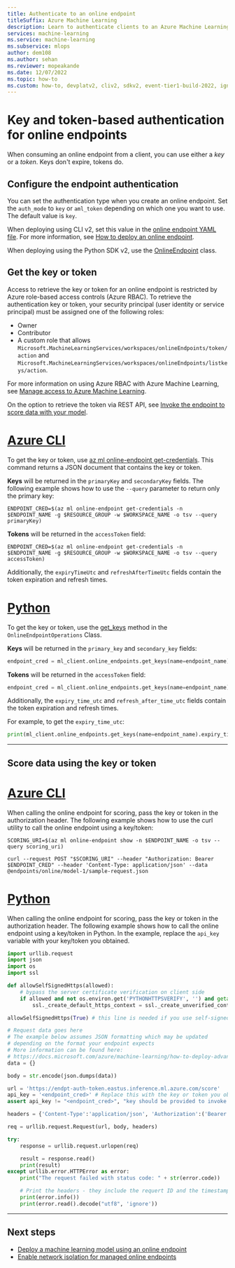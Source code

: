```yaml
---
title: Authenticate to an online endpoint
titleSuffix: Azure Machine Learning
description: Learn to authenticate clients to an Azure Machine Learning online endpoint
services: machine-learning
ms.service: machine-learning
ms.subservice: mlops
author: dem108
ms.author: sehan
ms.reviewer: mopeakande
ms.date: 12/07/2022
ms.topic: how-to
ms.custom: how-to, devplatv2, cliv2, sdkv2, event-tier1-build-2022, ignite-2022
---
```


# Key and token-based authentication for online endpoints

When consuming an online endpoint from a client, you can use either a _key_ or a _token_. Keys don't expire, tokens do.

## Configure the endpoint authentication

You can set the authentication type when you create an online endpoint. Set the `auth_mode` to `key` or `aml_token` depending on which one you want to use. The default value is `key`.

When deploying using CLI v2, set this value in the [online endpoint YAML file](reference-yaml-endpoint-online.md). For more information, see [How to deploy an online endpoint](how-to-deploy-online-endpoints.md).

When deploying using the Python SDK v2, use the [OnlineEndpoint](/python/api/azure-ai-ml/azure.ai.ml.entities.onlineendpoint) class.

## Get the key or token

Access to retrieve the key or token for an online endpoint is restricted by Azure role-based access controls (Azure RBAC). To retrieve the authentication key or token, your security principal (user identity or service principal) must be assigned one of the following roles:

* Owner
* Contributor
* A custom role that allows `Microsoft.MachineLearningServices/workspaces/onlineEndpoints/token/action` and `Microsoft.MachineLearningServices/workspaces/onlineEndpoints/listkeys/action`.

For more information on using Azure RBAC with Azure Machine Learning, see [Manage access to Azure Machine Learning](how-to-assign-roles.md).

On the option to retrieve the token via REST API, see [Invoke the endpoint to score data with your model](how-to-deploy-with-rest.md#invoke-the-endpoint-to-score-data-with-your-model).

# [Azure CLI](#tab/azure-cli)

To get the key or token, use [az ml online-endpoint get-credentials](/cli/azure/ml/online-endpoint#az-ml-online-endpoint-get-credentials). This command returns a JSON document that contains the key or token.

__Keys__ will be returned in the `primaryKey` and `secondaryKey` fields. The following example shows how to use the `--query` parameter to return only the primary key:

```azurecli
ENDPOINT_CRED=$(az ml online-endpoint get-credentials -n $ENDPOINT_NAME -g $RESOURCE_GROUP -w $WORKSPACE_NAME -o tsv --query primaryKey)
```

__Tokens__ will be returned in the `accessToken` field:

```azurecli
ENDPOINT_CRED=$(az ml online-endpoint get-credentials -n $ENDPOINT_NAME -g $RESOURCE_GROUP -w $WORKSPACE_NAME -o tsv --query accessToken)
```

Additionally, the `expiryTimeUtc` and `refreshAfterTimeUtc` fields contain the token expiration and refresh times. 

# [Python](#tab/python)

To get the key or token, use the [get_keys](/python/api/azure-ai-ml/azure.ai.ml.operations.onlineendpointoperations#azure-ai-ml-operations-onlineendpointoperations-get-keys) method in the `OnlineEndpointOperations` Class.

__Keys__ will be returned in the `primary_key` and `secondary_key` fields:

```Python
endpoint_cred = ml_client.online_endpoints.get_keys(name=endpoint_name).primary_key
```

__Tokens__ will be returned in the `accessToken` field:

```Python
endpoint_cred = ml_client.online_endpoints.get_keys(name=endpoint_name).access_token
```

Additionally, the `expiry_time_utc` and `refresh_after_time_utc` fields contain the token expiration and refresh times. 

For example, to get the `expiry_time_utc`:
```Python
print(ml_client.online_endpoints.get_keys(name=endpoint_name).expiry_time_utc)
```

---

## Score data using the key or token

# [Azure CLI](#tab/azure-cli)

When calling the online endpoint for scoring, pass the key or token in the authorization header. The following example shows how to use the curl utility to call the online endpoint using a key/token:

```azurecli
SCORING_URI=$(az ml online-endpoint show -n $ENDPOINT_NAME -o tsv --query scoring_uri)

curl --request POST "$SCORING_URI" --header "Authorization: Bearer $ENDPOINT_CRED" --header 'Content-Type: application/json' --data @endpoints/online/model-1/sample-request.json
```

# [Python](#tab/python)

When calling the online endpoint for scoring, pass the key or token in the authorization header. The following example shows how to call the online endpoint using a key/token in Python. In the example, replace the `api_key` variable with your key/token you obtained.

```Python
import urllib.request
import json
import os
import ssl

def allowSelfSignedHttps(allowed):
    # bypass the server certificate verification on client side
    if allowed and not os.environ.get('PYTHONHTTPSVERIFY', '') and getattr(ssl, '_create_unverified_context', None):
        ssl._create_default_https_context = ssl._create_unverified_context

allowSelfSignedHttps(True) # this line is needed if you use self-signed certificate in your scoring service

# Request data goes here
# The example below assumes JSON formatting which may be updated
# depending on the format your endpoint expects
# More information can be found here:
# https://docs.microsoft.com/azure/machine-learning/how-to-deploy-advanced-entry-script
data = {}

body = str.encode(json.dumps(data))

url = 'https://endpt-auth-token.eastus.inference.ml.azure.com/score'
api_key = '<endpoint_cred>' # Replace this with the key or token you obtained
assert api_key != "<endpoint_cred>", "key should be provided to invoke the endpoint"

headers = {'Content-Type':'application/json', 'Authorization':('Bearer '+ api_key)}

req = urllib.request.Request(url, body, headers)

try:
    response = urllib.request.urlopen(req)

    result = response.read()
    print(result)
except urllib.error.HTTPError as error:
    print("The request failed with status code: " + str(error.code))

    # Print the headers - they include the requert ID and the timestamp, which are useful for debugging the failure
    print(error.info())
    print(error.read().decode("utf8", 'ignore'))
```


---

## Next steps

* [Deploy a machine learning model using an online endpoint](how-to-deploy-online-endpoints.md)
* [Enable network isolation for managed online endpoints](how-to-secure-online-endpoint.md)
